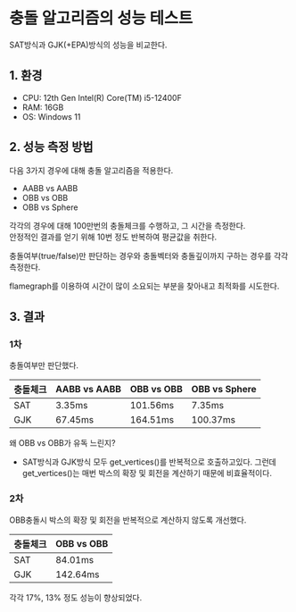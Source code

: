 # 충돌 알고리즘의 성능 테스트
SAT방식과 GJK(+EPA)방식의 성능을 비교한다.

## 1. 환경
- CPU: 12th Gen Intel(R) Core(TM) i5-12400F
- RAM: 16GB
- OS: Windows 11

## 2. 성능 측정 방법
다음 3가지 경우에 대해 충돌 알고리즘을 적용한다.
- AABB vs AABB
- OBB vs OBB
- OBB vs Sphere

각각의 경우에 대해 100만번의 충돌체크를 수행하고, 그 시간을 측정한다.  
안정적인 결과를 얻기 위해 10번 정도 반복하여 평균값을 취한다.  

충돌여부(true/false)만 판단하는 경우와 충돌벡터와 충돌깊이까지 구하는 경우를 각각 측정한다.  

flamegraph를 이용하여 시간이 많이 소요되는 부분을 찾아내고 최적화를 시도한다.  


## 3. 결과
### 1차
충돌여부만 판단했다.  

| 충돌체크 | AABB vs AABB | OBB vs OBB | OBB vs Sphere |
|---|---|---|---|
| SAT | 3.35ms | 101.56ms | 7.35ms |
| GJK | 67.45ms | 164.51ms | 100.37ms |

왜 OBB vs OBB가 유독 느린지?
- SAT방식과 GJK방식 모두 get_vertices()를 반복적으로 호출하고있다. 그런데 get_vertices()는 매번 박스의 확장 및 회전을 계산하기 때문에 비효율적이다.

### 2차
OBB충돌시 박스의 확장 및 회전을 반복적으로 계산하지 않도록 개선했다.

| 충돌체크 | OBB vs OBB |
|---|---|
| SAT | 84.01ms |
| GJK | 142.64ms |

각각 17%, 13% 정도 성능이 향상되었다.